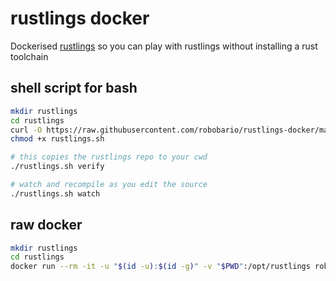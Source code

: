 # rustlings docker

Dockerised [rustlings](https://github.com/rust-lang/rustlings) so you can play with rustlings without installing a rust toolchain

## shell script for bash

``` bash
mkdir rustlings
cd rustlings
curl -O https://raw.githubusercontent.com/robobario/rustlings-docker/master/rustlings.sh
chmod +x rustlings.sh

# this copies the rustlings repo to your cwd
./rustlings.sh verify

# watch and recompile as you edit the source
./rustlings.sh watch
```

## raw docker

``` bash
mkdir rustlings
cd rustlings
docker run --rm -it -u "$(id -u):$(id -g)" -v "$PWD":/opt/rustlings robobario/rustlings-docker verify
```
